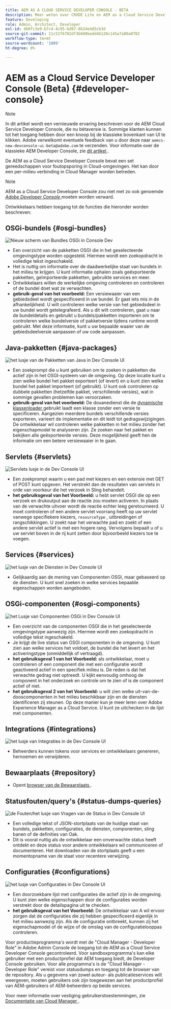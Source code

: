 ```yaml
---
title: AEM AS A CLOUD SERVICE DEVELOPER CONSOLE - BETA
description: Meer weten over CRXDE Lite en AEM as a Cloud Service Developer Console?
feature: Developing
role: Admin, Architect, Developer
exl-id: 4b0fc3e9-b7c4-4c95-bd97-8b24e4d5cb3d
source-git-commit: 11c52f6782df3b608bedd4b120c145a7a80a0702
workflow-type: tm+mt
source-wordcount: '1009'
ht-degree: 0%

---
```


# AEM as a Cloud Service Developer Console (Beta) {#developer-console}

>[!NOTE]
>
>In dit artikel wordt een vernieuwde ervaring beschreven voor de AEM Cloud Service Developer Console, die nu bètaversie is. Sommige klanten kunnen tot het toegang hebben door een knoop bij de klassieke bovenkant van UI te klikken. Adobe verwelkomt eventuele feedback van u door deze naar `aemcs-new-devconsole-ui-beta@adobe.com` te verzenden. Voor informatie over de klassieke AEM Developer Console, zie [ dit artikel ](/help/implementing/developing/introduction/development-guidelines.md#crxde-lite-and-developer-console).

De AEM as a Cloud Service Developer Console bevat een set gereedschappen voor foutopsporing in Cloud-omgevingen. Het kan door een per-milieu verbinding in Cloud Manager worden betreden.

>[!NOTE]
>AEM as a Cloud Service Developer Console zou niet met zo ook genoemde [*Adobe Developer Console* ](https://developer.adobe.com/developer-console/) moeten worden verward.
>


<!--
There are multiple ways of accessing it:

1. Launch from Cloud Manager  

1. Type a url that can be determined by adjusting the Author or Publish service urls as follows:
   ```  
   https://dev-console/-<namespace>.<cluster>.dev.adobeaemcloud.com
   ```  

1. As a shortcut, the following Cloud Manager CLI command can be used to launch the AEM as a Cloud Service Developer Console based on an environment parameter described below:    
   ```
   aio cloudmanager:open-developer-console <ENVIRONMENTID> --programId <PROGRAMID>
   ```
-->

Ontwikkelaars hebben toegang tot de functies die hieronder worden beschreven:

## OSGi-bundels {#osgi-bundles}

![ Nieuw scherm van Bundles OSGi in Console Dev ](/help/implementing/developing/introduction/assets/osgi-bundles.png)

* Een overzicht van de pakketten OSGI die in het geselecteerde omgevingstype worden opgesteld. Hiermee wordt een zoekopdracht in volledige tekst ingeschakeld.
* Het is nuttig om informatie over de daadwerkelijke staat van bundels in het milieu te krijgen. U kunt informatie ophalen zoals geëxporteerde pakketten, geïmporteerde pakketten, gebruikte services en meer.
* Ontwikkelaars willen de werkelijke omgeving controleren en controleren of de bundel doet wat ze verwachten.
* **gebruik-geval van het voorbeeld:** Een versiewaaier van een gebiedsdeel wordt gespecificeerd in uw bundel. Er gaat iets mis in de afhankelijkheid. U wilt controleren welke versie van het gebiedsdeel in uw bundel wordt getelegrafeerd. Als u dit wilt controleren, gaat u naar de bundeldetails en gebruikt u bundels/pakketten importeren om te controleren welke bundelversie of pakketversie tijdens runtime wordt gebruikt. Met deze informatie, kunt u uw bepaalde waaier van de gebiedsdeelversie aanpassen of uw code aanpassen.

## Java-pakketten {#java-packages}

![ het lusje van de Pakketten van Java in Dev Console UI ](/help/implementing/developing/introduction/assets/java-packages-dev-console-ui.png)

* Een zoekprompt die u kunt gebruiken om te zoeken in pakketten die actief zijn in het OSGI-systeem van de omgeving. Op deze locatie kunt u zien welke bundel het pakket exporteert (of levert) en u kunt zien welke bundel het pakket importeert (of gebruikt). U kunt ook controleren op dubbele pakketten (hetzelfde pakket, verschillende versies), wat in sommige gevallen problemen kan veroorzaken.
* **gebruik-geval van het voorbeeld:** De douanedienst die de [ dynamische klassenloader ](https://sling.apache.org/apidocs/sling9/org/apache/sling/commons/classloader/DynamicClassLoaderManager.html) gebruikt laadt een klasse zonder een versie te specificeren. Aangezien meerdere bundels verschillende versies exporteren, varieert de implementatie en dit leidt tot gedragswijzigingen. De ontwikkelaar wil controleren welke pakketten in het milieu zonder het eigenschapmodel te analyseren zijn. Ze zoeken naar het pakket en bekijken alle geëxporteerde versies. Deze mogelijkheid geeft hen de informatie om een betere versiewaaier in te gaan.

## Servlets {#servlets}

![ Servlets lusje in de Dev Console UI ](/help/implementing/developing/introduction/assets/servlets-dev-console-ui.png)

* Een zoekprompt waarin u een pad met kiezers en een extensie met GET of POST kunt opgeven. Het verstrekt dan de resultaten van servlets in orde van voorkeur die het verzoek in Sling behandelt.
* **het gebruiksgeval van het Voorbeeld:** u hebt servlet OSGI die op een verzoek en drukoutput aan de reactie zou moeten activeren. In plaats van de verwachte uitvoer wordt de reactie echter leeg geretourneerd. U moet controleren of een andere servlet voorrang heeft op uw servlet vanwege specifiekere kiezers, `resourceType` , uitbreidingen of rangschikkingen. U zoekt naar het verwachte pad en zoekt of een andere servlet actief is met een hogere rang. Vervolgens bepaalt u of u uw servlet boven in de rij kunt zetten door bijvoorbeeld kiezers toe te voegen.

## Services {#services}

![ het lusje van de Diensten in Dev Console UI ](/help/implementing/developing/introduction/assets/services-dev-console.png)

* Gelijkaardig aan de mening van Componenten OSGI, maar gebaseerd op de diensten. U kunt snel zoeken in welke services bepaalde eigenschappen worden aangeboden.

## OSGi-componenten {#osgi-components}

![ het Lusje van Componenten OSGi in Dev Console UI ](/help/implementing/developing/introduction/assets/osgi-components-dev-console.png)

* Een overzicht van de componenten OSGI die in het geselecteerde omgevingstype aanwezig zijn. Hiermee wordt een zoekopdracht in volledige tekst ingeschakeld.
* Je krijgt de live status van OSGI componenten in de omgeving. U kunt zien aan welke services het voldoet, de bundel die het levert en het activeringstype (onmiddellijk of vertraagd).
* **het gebruiksgeval 1 van het Voorbeeld:** als ontwikkelaar, moet u controleren of een component die met een configuratie wordt geactiveerd actief in een specifiek milieu is. De reden is dat het verwachte gedrag niet optreedt. U kijkt eenvoudig omhoog de component in het onderzoek en controle om te zien of is de component actief of niet.
* **het gebruiksgeval 2 van het Voorbeeld:** u wilt zien welke uit-van-de-dooscomponenten in het milieu beschikbaar zijn en de diensten identificeren zij steunen. Op deze manier kun je meer leren over Adobe Experience Manager as a Cloud Service. U kunt ze uitchecken in de lijst met componenten.

## Integrations {#integrations}

![ het lusje van Integraties in de Dev Console UI ](/help/implementing/developing/introduction/assets/integrations-dev-console-ui.png)

* Beheerders kunnen tokens voor services en ontwikkelaars genereren, hernoemen en verwijderen.

## Bewaarplaats {#repository}

* Opent [ browser van de Bewaarplaats ](/help/implementing/developing/tools/repository-browser.md).

## Statusfouten/query&#39;s {#status-dumps-queries}

![ de Fouten/het lusje van Vragen van de Status in Dev Console UI ](/help/implementing/developing/introduction/assets/status-dumps-queries.png)

* Een volledige tekst of JSON-stortplaats van de huidige staat van bundels, pakketten, configuraties, de diensten, componenten, sling banen of de definities van Oak.
* Dit is vooral nuttig als de ontwikkelaar een onverwachte status heeft ontdekt en deze status voor andere ontwikkelaars wil communiceren of documenteren. Het downloaden van de stortplaats geeft u een momentopname van de staat voor recentere verwijzing.

## Configuraties {#configurations}

![ het lusje van Configuraties in Dev Console UI ](/help/implementing/developing/introduction/assets/configurations-dev-console.png)

* Een doorzoekbare lijst met configuraties die actief zijn in de omgeving. U kunt zien welke eigenschappen door de configuraties worden verstrekt door de detailspagina uit te checken.
* **het gebruiksgeval van het Voorbeeld:** De ontwikkelaar van A wil ervoor zorgen dat de configuraties die zij hebben gespecificeerd eigenlijk in het milieu aanwezig zijn. Als de configuratie ontbreekt, kunnen zij het eigenschapmodel of de wijze of de omslag van de configuratielooppas controleren.

Voor productieprogramma&#39;s wordt met de &quot;Cloud Manager - Developer Role&quot; in Adobe Admin Console de toegang tot de AEM as a Cloud Service Developer Console gecontroleerd. Voor sandboxprogramma&#39;s kan elke gebruiker met een productprofiel dat AEM toegang biedt, de Developer Console gebruiken. Voor alle programma&#39;s is de &quot;Cloud Manager - Developer Role&quot; vereist voor statusdumps en toegang tot de browser van de repository. Als u gegevens van zowel auteur- als publicatieservices wilt weergeven, moeten gebruikers ook zijn toegewezen aan het productprofiel van AEM-gebruikers of AEM-beheerders op beide services.

Voor meer informatie over vestiging gebruikerstoestemmingen, zie [ Documentatie van Cloud Manager ](https://experienceleague.adobe.com/nl/docs/experience-manager-cloud-manager/content/requirements/users-and-roles).

